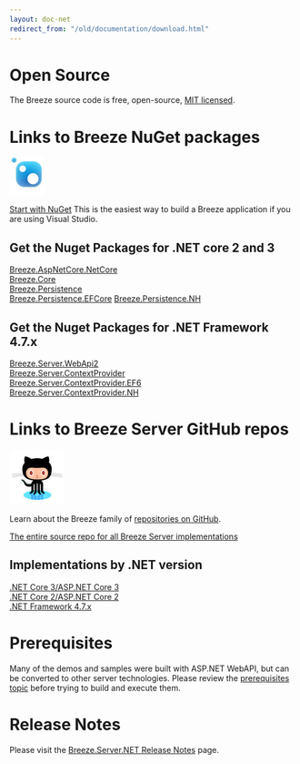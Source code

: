 ```yaml
---
layout: doc-net
redirect_from: "/old/documentation/download.html"
---
```

# Open Source

  The Breeze source code is free, open-source,&nbsp;<a href="http://opensource.org/licenses/mit-license.php">MIT
      licensed</a>.

# Links to Breeze NuGet packages

  <a href="/doc-net/nuget-packages.html" class="download-box__icon" target="_blank">
    <img src="/images/logos/nuget-logo-mark.png" title="Get it on NuGet" />
  </a>
  
  <a href="/doc-net/nuget-packages.html">Start with NuGet</a>
  This is the easiest way to build a Breeze application if you are using Visual Studio.

  
## Get the Nuget Packages for .NET core 2 and 3

  <a href="https://www.nuget.org/packages/Breeze.AspNetCore.NetCore/"
    target="_blank">Breeze.AspNetCore.NetCore</a><br />
  <a href="https://www.nuget.org/packages/Breeze.Core/" target="_blank">Breeze.Core</a><br />
  <a href="https://www.nuget.org/packages/Breeze.Persistence/" target="_blank">Breeze.Persistence</a><br />
  <a href="https://www.nuget.org/packages/Breeze.Persistence.EFCore/"
    target="_blank">Breeze.Persistence.EFCore</a>
  <a href="https://www.nuget.org/packages/Breeze.Persistence.NH/" target="_blank">Breeze.Persistence.NH</a>


## Get the Nuget Packages for .NET Framework 4.7.x

  <a href="https://www.nuget.org/packages/Breeze.Server.WebApi2/" target="_blank">Breeze.Server.WebApi2</a><br />
  <a href="https://www.nuget.org/packages/Breeze.Server.ContextProvider/"
    target="_blank">Breeze.Server.ContextProvider</a><br />
  <a href="https://www.nuget.org/packages/Breeze.Server.ContextProvider.EF6/"
    target="_blank">Breeze.Server.ContextProvider.EF6</a><br />
  <a href="https://www.nuget.org/packages/Breeze.Server.ContextProvider.NH/"
    target="_blank">Breeze.Server.ContextProvider.NH</a>
  

# Links to Breeze Server GitHub repos
  
  <a href="/doc-main/github-repositories.html" class="download-box__icon" target="_blank">
    <img src="/images/logos/github-logo.png" title="Get it on Github" />
  </a>

  Learn about the Breeze family of <a href="/doc-main/github-repositories.html" title="Breeze on GitHub">repositories on GitHub</a>.
    
  <a href="https://github.com/Breeze/breeze.server.net" target="_blank">The entire source repo for all Breeze Server implementations</a><br>

## Implementations by .NET version
  <a href="https://github.com/Breeze/breeze.server.net/tree/master/AspNetCore-v3" target="_blank">.NET Core 3/ASP.NET Core 3</a><br>
  <a href="https://github.com/Breeze/breeze.server.net/tree/master/AspNetCore" target="_blank">.NET Core 2/ASP.NET Core 2</a><br>
  <a href="https://github.com/Breeze/breeze.server.net/tree/master/AspNet" target="_blank">.NET Framework 4.7.x</a><br>

# Prerequisites
Many of the demos and samples were built with ASP.NET WebAPI, but can be converted to other server technologies.
  Please review the <a href="/doc-js/prerequisites.html">prerequisites topic</a> before trying to build and execute
  them.

# Release Notes
Please visit the <a href="/doc-net/release-notes.html">Breeze.Server.NET Release Notes</a> page.
